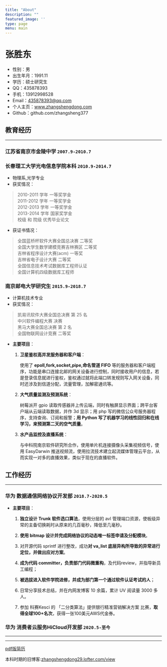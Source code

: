 ```yaml
---
title: "About"
description: ""
featured_image: ''
type: page
menu: main
---
```


# 张胜东

* 性别：男
* 出生年月：1991.11
* 学历：硕士研究生
* QQ：435878393
* 手机：13912998528
* Email：435878393@qq.com
* 个人主页：www.zhangshengdong.com
* Github：github.com/zhangsheng377

## 教育经历

-------------------------------------------------------------------

### 江苏省南京市金陵中学 `2007.9-2010.7`

### 长春理工大学光电信息学院本科 `2010.9-2014.7`

* 物理系,光学专业
* 获奖情况：

> 2010-2011 学年 一等奖学金  
> 2011-2012 学年 一等奖学金  
> 2012-2013 学年 一等奖学金  
> 2013-2014 学年 国家奖学金  
> 校级 和 院级 优秀毕业论文

* 获证书情况：

> 全国蓝桥杯软件大赛全国总决赛 二等奖  
> 全国大学生数学建模竞赛吉林赛区 二等奖  
> 吉林省程序设计大赛(acm) 一等奖  
> 吉林省电子设计大赛 二等奖  
> 全国信息技术考试数据库工程师认证  
> 全国计算机四级数据库工程师

### 南京邮电大学研究生 `2015.9-2018.7`

* 计算机技术专业
* 获奖情况：

> 凯易讯软件大赛全国总决赛 第 25 名  
> 中兴软件编程大赛 决赛  
> 黑马大赛全国总决赛 第 2 名  
> 全国物联网设计竞赛 二等奖

* **主要项目**：

  1. **卫星鉴权高并发服务器和客户端**：

      使用了 **epoll,fork,socket,pipe,命名管道 FIFO** 等的服务器和客户端程序，功能是串口连接北邮的网关设备进行控制，同时接收用户的信息，若是登录信息就进行鉴权，鉴权通过就将此端口转发规则写入网关设备，同时还涉及到信道分配，流量管理，加解密通讯等。

  2. **大气质量监测及预测系统**：

      树莓派开 gpio 读取传感器并上传云端，同时有触屏显示界面；跨平台客户端从云端读取数据，并作 3d 显示；用 php 写的微信公众号服务器程序，支持查询、订阅和报警；**用 Python 写了机器学习的线性回归和在线学习，来预测第二天的空气质量**。

  3. **水产品监控及直播系统**：

      与中科院南京软件研究所合作，使用单片机连接摄像头采集视频信号，使用 EasyDarwin 推送视频流，使用拉流技术建立起流媒体管理云平台，从而实现一对多的直播效果，类似于现在的直播软件。

## 工作经历

-------------------------------------------------------------------

### 华为 数据通信网络协议开发部 `2018.7-2020.5`

* **主要项目**：

  1. **独立设计 Trunk 软件选口算法**，使用分层的 avl 管理端口资源，使板级异常的主备切换耗时从原来的几百毫秒，降低至几毫秒。

  2. **使用 bitmap 设计并完成网络协议的动态唯一标签申请及分配模块**。

  3. 对开源代码 sprintf 进行整改，成功**对 va_list 底层异构所导致的异常进行定位，并做出应对方案**。

  4. **成为代码 committer，负责部门代码微重构**，及代码review，并指导新员工编程；

  5. **被选拔进入软件学院进修，并成为部门第一个通过软件认证考试的人**；

  6. 日常分享技术总结，并在内网发博客 10 余篇，累计 UV 阅读量 3000 多人。

  7. 参加 科赛Kesci 的 「二分类算法」提供银行精准营销解决方案 比赛，**取得全球100+名次**，获得一张100美元AWS代金券。

### 华为 消费者云服务HiCloud开发部 `2020.5-至今`

-------------------------------------------------------------------
-------------------------------------------------------------------

[pdf版简历](/resume_20200106.pdf)

本科时期的旧博客:<a href="http://zhangshengdong29.lofter.com/view" target="_blank">zhangshengdong29.lofter.com/view </a>
